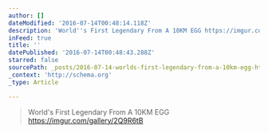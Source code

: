 ```yaml
---
author: []
dateModified: '2016-07-14T00:48:14.118Z'
description: 'World''s First Legendary From A 10KM EGG https://imgur.com/gallery/2Q9R6tB'
inFeed: true
title: ''
datePublished: '2016-07-14T00:48:43.288Z'
starred: false
sourcePath: _posts/2016-07-14-worlds-first-legendary-from-a-10km-egg-httpsimgurcomga.md
_context: 'http://schema.org'
_type: Article

---
```

> World's First Legendary From A 10KM EGG https://imgur.com/gallery/2Q9R6tB